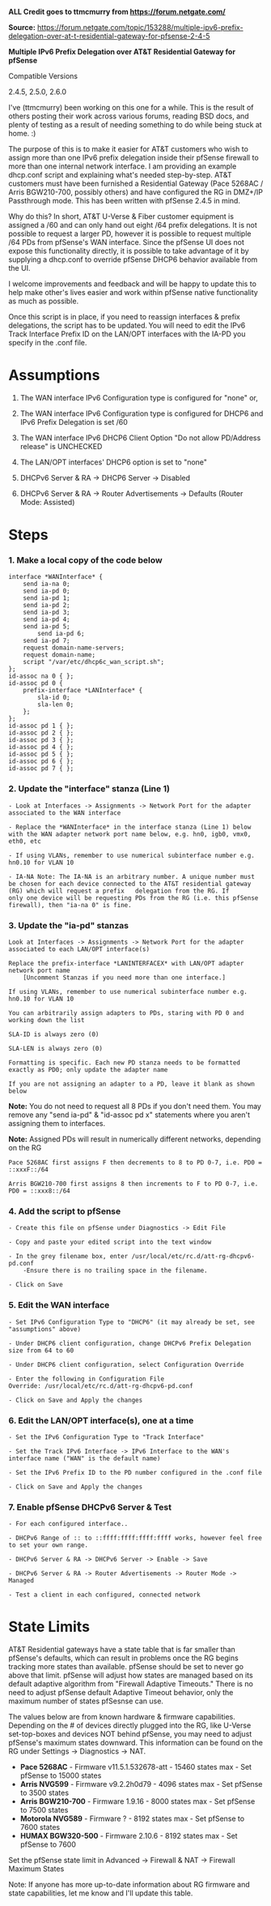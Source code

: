 **ALL Credit goes to ttmcmurry from https://forum.netgate.com/**

**Source:** https://forum.netgate.com/topic/153288/multiple-ipv6-prefix-delegation-over-at-t-residential-gateway-for-pfsense-2-4-5 


**Multiple IPv6 Prefix Delegation over AT&amp;T Residential Gateway for pfSense** 

Compatible Versions

2.4.5, 2.5.0, 2.6.0

I've (ttmcmurry) been working on this one for a while. This is the result of others posting their work across various forums, reading BSD docs, and plenty of testing as a result of needing something to do while being stuck at home. :) 

The purpose of this is to make it easier for AT&T customers who wish to assign more than one IPv6 prefix delegation inside their pfSense firewall to more than one internal network interface. I am providing an example dhcp.conf script and explaining what's needed step-by-step. AT&T customers must have been furnished a Residential Gateway (Pace 5268AC / Arris BGW210-700, possibly others) and have configured the RG in DMZ+/IP Passthrough mode. This has been written with pfSense 2.4.5 in mind. 

Why do this? In short, AT&T U-Verse & Fiber customer equipment is assigned a /60 and can only hand out eight /64 prefix delegations. It is not possible to request a larger PD, however it is possible to request multiple /64 PDs from pfSense's WAN interface. Since the pfSense UI does not expose this functionality directly, it is possible to take advantage of it by supplying a dhcp.conf to override pfSense DHCP6 behavior available from the UI. 

I welcome improvements and feedback and will be happy to update this to help make other's lives easier and work within pfSense native functionality as much as possible. 

Once this script is in place, if you need to reassign interfaces & prefix delegations, the script has to be updated. You will need to edit the IPv6 Track Interface Prefix ID on the LAN/OPT interfaces with the IA-PD you specify in the .conf file. 

# Assumptions

1. The WAN interface IPv6 Configuration type is configured for "none" or, 

2. The WAN interface IPv6 Configuration type is configured for DHCP6 and IPv6 Prefix Delegation is set /60 

3. The WAN interface IPv6 DHCP6 Client Option "Do not allow PD/Address release" is UNCHECKED 

4. The LAN/OPT interfaces' DHCP6 option is set to "none" 

5. DHCPv6 Server & RA -> DHCP6 Server -> Disabled 

6. DHCPv6 Server & RA -> Router Advertisements -> Defaults (Router Mode: Assisted) 

# Steps 
### 1. Make a local copy of the code below 
```
interface *WANInterface* {
	send ia-na 0;
	send ia-pd 0;
	send ia-pd 1;
	send ia-pd 2;
	send ia-pd 3;
	send ia-pd 4;
	send ia-pd 5;
        send ia-pd 6;
	send ia-pd 7;
	request domain-name-servers;
	request domain-name;
	script "/var/etc/dhcp6c_wan_script.sh";
};
id-assoc na 0 { };
id-assoc pd 0 {
	prefix-interface *LANInterface* {
		sla-id 0;
		sla-len 0;
	};
};
id-assoc pd 1 { };
id-assoc pd 2 { };
id-assoc pd 3 { };
id-assoc pd 4 { };
id-assoc pd 5 { };
id-assoc pd 6 { };
id-assoc pd 7 { };

``` 

### 2. Update the "interface" stanza (Line 1)

	- Look at Interfaces -> Assignments -> Network Port for the adapter associated to the WAN interface 

	- Replace the *WANInterface* in the interface stanza (Line 1) below with the WAN adapter network port name below, e.g. hn0, igb0, vmx0, eth0, etc 

	- If using VLANs, remember to use numerical subinterface number e.g. hn0.10 for VLAN 10 

	- IA-NA Note: The IA-NA is an arbitrary number. A unique number must be chosen for each device connected to the AT&T residential gateway (RG) which will request a prefix 	delegation from the RG. If only one device will be requesting PDs from the RG (i.e. this pfSense firewall), then "ia-na 0" is fine. 

### 3. Update the "ia-pd" stanzas

	Look at Interfaces -> Assignments -> Network Port for the adapter associated to each LAN/OPT interface(s) 

	Replace the prefix-interface *LANINTERFACEX* with LAN/OPT adapter network port name 
		[Uncomment Stanzas if you need more than one interface.]

	If using VLANs, remember to use numerical subinterface number e.g. hn0.10 for VLAN 10 

	You can arbitrarily assign adapters to PDs, staring with PD 0 and working down the list 

	SLA-ID is always zero (0) 

	SLA-LEN is always zero (0) 

	Formatting is specific. Each new PD stanza needs to be formatted exactly as PD0; only update the adapter name 

	If you are not assigning an adapter to a PD, leave it blank as shown below 


**Note:** You do not need to request all 8 PDs if you don't need them. You may remove any "send ia-pd" & "id-assoc pd x" statements where you aren't assigning them to interfaces. 

**Note:**  Assigned PDs will result in numerically different networks, depending on the RG 

	Pace 5268AC first assigns F then decrements to 8 to PD 0-7, i.e. PD0 = ::xxxF::/64 

	Arris BGW210-700 first assigns 8 then increments to F to PD 0-7, i.e. PD0 = ::xxx8::/64 


### 4. Add the script to pfSense

	- Create this file on pfSense under Diagnostics -> Edit File 

	- Copy and paste your edited script into the text window 

	- In the grey filename box, enter /usr/local/etc/rc.d/att-rg-dhcpv6-pd.conf
		-Ensure there is no trailing space in the filename.

	- Click on Save 

### 5. Edit the WAN interface

	- Set IPv6 Configuration Type to "DHCP6" (it may already be set, see "assumptions" above) 

	- Under DHCP6 client configuration, change DHCPv6 Prefix Delegation size from 64 to 60

	- Under DHCP6 client configuration, select Configuration Override 

	- Enter the following in Configuration File Override: /usr/local/etc/rc.d/att-rg-dhcpv6-pd.conf 

	- Click on Save and Apply the changes 

### 6. Edit the LAN/OPT interface(s), one at a time 

	- Set the IPv6 Configuration Type to "Track Interface" 

	- Set the Track IPv6 Interface -> IPv6 Interface to the WAN's interface name ("WAN" is the default name) 

	- Set the IPv6 Prefix ID to the PD number configured in the .conf file 

	- Click on Save and Apply the changes 

### 7. Enable pfSense DHCPv6 Server & Test

	- For each configured interface.. 

	- DHCPv6 Range of :: to ::ffff:ffff:ffff:ffff works, however feel free to set your own range.
	
	- DHCPv6 Server & RA -> DHCPv6 Server -> Enable -> Save 
	
	- DHCPv6 Server & RA -> Router Advertisements -> Router Mode -> Managed 

	- Test a client in each configured, connected network 



# State Limits


AT&T Residential gateways have a state table that is far smaller than pfSense's defaults, which can result in problems once the RG begins tracking more states than available. pfSense should be set to never go above that limit. pfSense will adjust how states are managed based on its default adaptive algorithm from "Firewall Adaptive Timeouts." There is no need to adjust pfSense default Adaptive Timeout behavior, only the maximum number of states pfSesnse can use.

The values below are from known hardware & firmware capabilities. Depending on the # of devices directly plugged into the RG, like U-Verse set-top-boxes and devices NOT behind pfSense, you may need to adjust pfSense's maximum states downward. This information can be found on the RG under Settings -> Diagnostics -> NAT.

* **Pace 5268AC** - Firmware v11.5.1.532678-att - 15460 states max - Set pfSense to 15000 states
* **Arris NVG599** - Firmware v9.2.2h0d79 - 4096 states max - Set pfSense to 3500 states
* **Arris BGW210-700** - Firmware 1.9.16 - 8000 states max - Set pfSense to 7500 states
* **Motorola NVG589** - Firmware ? - 8192 states max - Set pfSense to 7600 states
* **HUMAX BGW320-500** - Firmware 2.10.6 - 8192 states max - Set pfSense to 7600

Set the pfSense state limit in Advanced -> Firewall & NAT -> Firewall Maximum States

Note: If anyone has more up-to-date information about RG firmware and state capabilities, let me know and I'll update this table.
